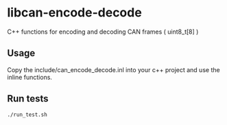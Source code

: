 # libcan-encode-decode
C++ functions for encoding and decoding CAN frames ( uint8_t[8] )

## Usage

Copy the include/can_encode_decode.inl into your c++ project and use the inline functions.

## Run tests

`./run_test.sh`
